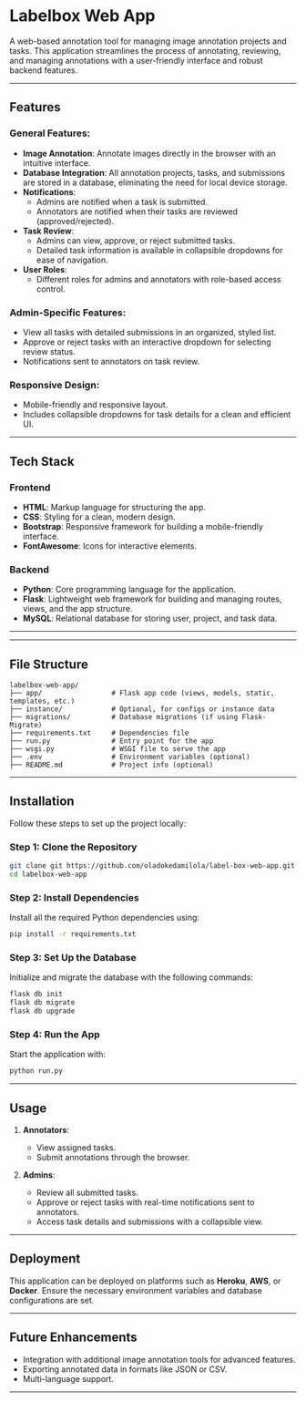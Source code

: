 # Labelbox Web App

A web-based annotation tool for managing image annotation projects and tasks. This application streamlines the process of annotating, reviewing, and managing annotations with a user-friendly interface and robust backend features.

---

## Features

### General Features:
- **Image Annotation**: Annotate images directly in the browser with an intuitive interface.
- **Database Integration**: All annotation projects, tasks, and submissions are stored in a database, eliminating the need for local device storage.
- **Notifications**:
  - Admins are notified when a task is submitted.
  - Annotators are notified when their tasks are reviewed (approved/rejected).
- **Task Review**:
  - Admins can view, approve, or reject submitted tasks.
  - Detailed task information is available in collapsible dropdowns for ease of navigation.
- **User Roles**:
  - Different roles for admins and annotators with role-based access control.

### Admin-Specific Features:
- View all tasks with detailed submissions in an organized, styled list.
- Approve or reject tasks with an interactive dropdown for selecting review status.
- Notifications sent to annotators on task review.

### Responsive Design:
- Mobile-friendly and responsive layout.
- Includes collapsible dropdowns for task details for a clean and efficient UI.


---

## Tech Stack

### Frontend
- **HTML**: Markup language for structuring the app.
- **CSS**: Styling for a clean, modern design.
- **Bootstrap**: Responsive framework for building a mobile-friendly interface.
- **FontAwesome**: Icons for interactive elements.

### Backend
- **Python**: Core programming language for the application.
- **Flask**: Lightweight web framework for building and managing routes, views, and the app structure.
- **MySQL**: Relational database for storing user, project, and task data.

---


---

## File Structure
```
labelbox-web-app/
├── app/                 # Flask app code (views, models, static, templates, etc.)
├── instance/            # Optional, for configs or instance data
├── migrations/          # Database migrations (if using Flask-Migrate)
├── requirements.txt     # Dependencies file
├── run.py               # Entry point for the app
├── wsgi.py              # WSGI file to serve the app
├── .env                 # Environment variables (optional)
├── README.md            # Project info (optional)
```

---

## Installation

Follow these steps to set up the project locally:

### Step 1: Clone the Repository
```bash
git clone git https://github.com/oladokedamilola/label-box-web-app.git
cd labelbox-web-app
```

### Step 2: Install Dependencies
Install all the required Python dependencies using:
```bash
pip install -r requirements.txt
```

### Step 3: Set Up the Database
Initialize and migrate the database with the following commands:
```bash
flask db init
flask db migrate
flask db upgrade
```

### Step 4: Run the App
Start the application with:
```bash
python run.py
```

---

## Usage

1. **Annotators**:
   - View assigned tasks.
   - Submit annotations through the browser.
   
2. **Admins**:
   - Review all submitted tasks.
   - Approve or reject tasks with real-time notifications sent to annotators.
   - Access task details and submissions with a collapsible view.

---

## Deployment

This application can be deployed on platforms such as **Heroku**, **AWS**, or **Docker**. Ensure the necessary environment variables and database configurations are set.

---

## Future Enhancements
- Integration with additional image annotation tools for advanced features.
- Exporting annotated data in formats like JSON or CSV.
- Multi-language support.

---
